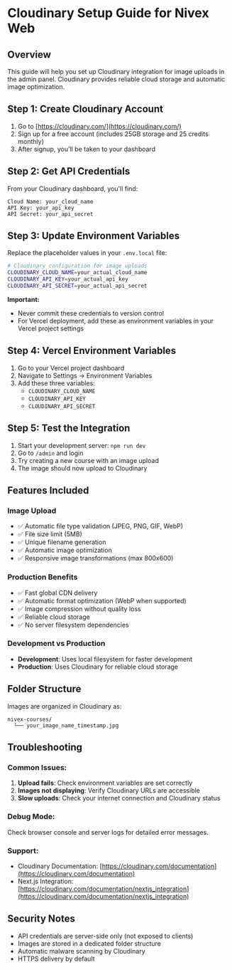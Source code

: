 # Cloudinary Setup Guide for Nivex Web

## Overview
This guide will help you set up Cloudinary integration for image uploads in the admin panel. Cloudinary provides reliable cloud storage and automatic image optimization.

## Step 1: Create Cloudinary Account

1. Go to [https://cloudinary.com/](https://cloudinary.com/)
2. Sign up for a free account (includes 25GB storage and 25 credits monthly)
3. After signup, you'll be taken to your dashboard

## Step 2: Get API Credentials

From your Cloudinary dashboard, you'll find:

```
Cloud Name: your_cloud_name
API Key: your_api_key  
API Secret: your_api_secret
```

## Step 3: Update Environment Variables

Replace the placeholder values in your `.env.local` file:

```bash
# Cloudinary configuration for image uploads
CLOUDINARY_CLOUD_NAME=your_actual_cloud_name
CLOUDINARY_API_KEY=your_actual_api_key
CLOUDINARY_API_SECRET=your_actual_api_secret
```

**Important:** 
- Never commit these credentials to version control
- For Vercel deployment, add these as environment variables in your Vercel project settings

## Step 4: Vercel Environment Variables

1. Go to your Vercel project dashboard
2. Navigate to Settings → Environment Variables
3. Add these three variables:
   - `CLOUDINARY_CLOUD_NAME`
   - `CLOUDINARY_API_KEY`
   - `CLOUDINARY_API_SECRET`

## Step 5: Test the Integration

1. Start your development server: `npm run dev`
2. Go to `/admin` and login
3. Try creating a new course with an image upload
4. The image should now upload to Cloudinary

## Features Included

### Image Upload
- ✅ Automatic file type validation (JPEG, PNG, GIF, WebP)
- ✅ File size limit (5MB)
- ✅ Unique filename generation
- ✅ Automatic image optimization
- ✅ Responsive image transformations (max 800x600)

### Production Benefits
- ✅ Fast global CDN delivery
- ✅ Automatic format optimization (WebP when supported)
- ✅ Image compression without quality loss
- ✅ Reliable cloud storage
- ✅ No server filesystem dependencies

### Development vs Production
- **Development**: Uses local filesystem for faster development
- **Production**: Uses Cloudinary for reliable cloud storage

## Folder Structure
Images are organized in Cloudinary as:
```
nivex-courses/
  └── your_image_name_timestamp.jpg
```

## Troubleshooting

### Common Issues:
1. **Upload fails**: Check environment variables are set correctly
2. **Images not displaying**: Verify Cloudinary URLs are accessible
3. **Slow uploads**: Check your internet connection and Cloudinary status

### Debug Mode:
Check browser console and server logs for detailed error messages.

### Support:
- Cloudinary Documentation: [https://cloudinary.com/documentation](https://cloudinary.com/documentation)
- Next.js Integration: [https://cloudinary.com/documentation/nextjs_integration](https://cloudinary.com/documentation/nextjs_integration)

## Security Notes
- API credentials are server-side only (not exposed to clients)
- Images are stored in a dedicated folder structure
- Automatic malware scanning by Cloudinary
- HTTPS delivery by default